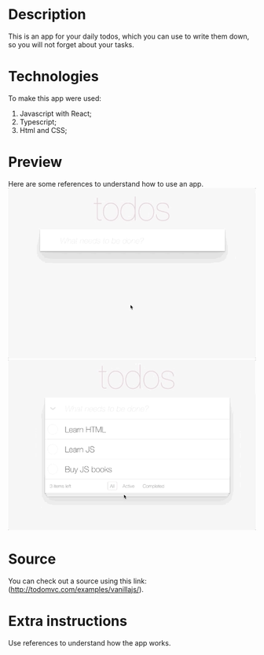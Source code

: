 # Description
This is an app for your daily todos, which you can use to write them down, so you will not forget about your tasks.

# Technologies
To make this app were used:
1) Javascript with React;
2) Typescript;
3) Html and CSS;

# Preview
Here are some references to understand how to use an app.
![AddingTodo](./src/description/todoapp.gif)
![EditingTodo](./src/description/edittodo.gif)

# Source
You can check out a source using this link: (http://todomvc.com/examples/vanillajs/).

# Extra instructions
Use references to understand how the app works.
